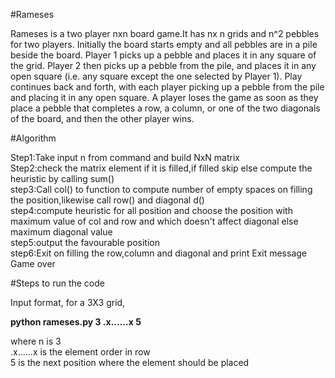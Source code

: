 
#Rameses

Rameses is a two player nxn board game.It has nx n grids and n^2 pebbles for two players. Initially the board starts empty and all pebbles are in a pile beside the board. Player 1 picks up a pebble and
places it in any square of the grid. Player 2 then picks up a pebble from the pile, and places it in any open square (i.e. any square except the one selected by Player 1). Play continues back and forth, 
with each player picking up a pebble from the pile and placing it in any open square. A player loses the game as soon as they place a pebble that completes a row, a column, or one of the two diagonals of
the board, and then the other player wins.

#Algorithm

Step1:Take input n from command and build NxN matrix  
Step2:check the matrix element if it is filled,if filled skip else compute the heuristic by calling sum()  
step3:Call col() to function to compute number of empty spaces on filling the position,likewise call row() and diagonal d()  
step4:compute heuristic for all position and choose the position with maximum value of col and row and which doesn't affect diagonal else maximum diagonal value  
step5:output the favourable position  
step6:Exit on filling the row,column and diagonal and print Exit message Game over  


#Steps to run the code

Input format, for a 3X3 grid,

**python rameses.py 3 .x......x 5**

where n is 3  
.x......x is the element order in row  
5 is the next position where the element should be placed



